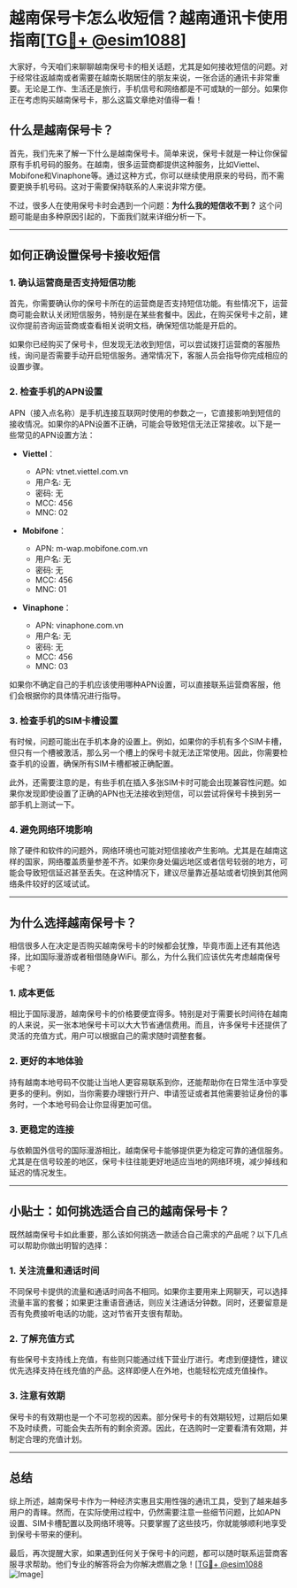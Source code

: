 # 越南保号卡怎么收短信？越南通讯卡使用指南[[TG💪+ @esim1088](https://t.me/s/esim1088)]

大家好，今天咱们来聊聊越南保号卡的相关话题，尤其是如何接收短信的问题。对于经常往返越南或者需要在越南长期居住的朋友来说，一张合适的通讯卡非常重要。无论是工作、生活还是旅行，手机信号和网络都是不可或缺的一部分。如果你正在考虑购买越南保号卡，那么这篇文章绝对值得一看！

## 什么是越南保号卡？

首先，我们先来了解一下什么是越南保号卡。简单来说，保号卡就是一种让你保留原有手机号码的服务。在越南，很多运营商都提供这种服务，比如Viettel、Mobifone和Vinaphone等。通过这种方式，你可以继续使用原来的号码，而不需要更换手机号码。这对于需要保持联系的人来说非常方便。

不过，很多人在使用保号卡时会遇到一个问题：**为什么我的短信收不到？** 这个问题可能是由多种原因引起的，下面我们就来详细分析一下。

---

## 如何正确设置保号卡接收短信

### 1. 确认运营商是否支持短信功能

首先，你需要确认你的保号卡所在的运营商是否支持短信功能。有些情况下，运营商可能会默认关闭短信服务，特别是在某些套餐中。因此，在购买保号卡之前，建议你提前咨询运营商或查看相关说明文档，确保短信功能是开启的。

如果你已经购买了保号卡，但发现无法收到短信，可以尝试拨打运营商的客服热线，询问是否需要手动开启短信服务。通常情况下，客服人员会指导你完成相应的设置步骤。

### 2. 检查手机的APN设置

APN（接入点名称）是手机连接互联网时使用的参数之一，它直接影响到短信的接收情况。如果你的APN设置不正确，可能会导致短信无法正常接收。以下是一些常见的APN设置方法：

- **Viettel**：
  - APN: vtnet.viettel.com.vn
  - 用户名: 无
  - 密码: 无
  - MCC: 456
  - MNC: 02

- **Mobifone**：
  - APN: m-wap.mobifone.com.vn
  - 用户名: 无
  - 密码: 无
  - MCC: 456
  - MNC: 01

- **Vinaphone**：
  - APN: vinaphone.com.vn
  - 用户名: 无
  - 密码: 无
  - MCC: 456
  - MNC: 03

如果你不确定自己的手机应该使用哪种APN设置，可以直接联系运营商客服，他们会根据你的具体情况进行指导。

### 3. 检查手机的SIM卡槽设置

有时候，问题可能出在手机本身的设置上。例如，如果你的手机有多个SIM卡槽，但只有一个槽被激活，那么另一个槽上的保号卡就无法正常使用。因此，你需要检查手机的设置，确保所有SIM卡槽都被正确配置。

此外，还需要注意的是，有些手机在插入多张SIM卡时可能会出现兼容性问题。如果你发现即使设置了正确的APN也无法接收到短信，可以尝试将保号卡换到另一部手机上测试一下。

### 4. 避免网络环境影响

除了硬件和软件的问题外，网络环境也可能对短信接收产生影响。尤其是在越南这样的国家，网络覆盖质量参差不齐。如果你身处偏远地区或者信号较弱的地方，可能会导致短信延迟甚至丢失。在这种情况下，建议尽量靠近基站或者切换到其他网络条件较好的区域试试。

---

## 为什么选择越南保号卡？

相信很多人在决定是否购买越南保号卡的时候都会犹豫，毕竟市面上还有其他选择，比如国际漫游或者租借随身WiFi。那么，为什么我们应该优先考虑越南保号卡呢？

### 1. 成本更低

相比于国际漫游，越南保号卡的价格要便宜得多。特别是对于需要长时间待在越南的人来说，买一张本地保号卡可以大大节省通信费用。而且，许多保号卡还提供了灵活的充值方式，用户可以根据自己的需求随时调整套餐。

### 2. 更好的本地体验

持有越南本地号码不仅能让当地人更容易联系到你，还能帮助你在日常生活中享受更多的便利。例如，当你需要办理银行开户、申请签证或者其他需要验证身份的事务时，一个本地号码会让你显得更加可信。

### 3. 更稳定的连接

与依赖国外信号的国际漫游相比，越南保号卡能够提供更为稳定可靠的通信服务。尤其是在信号较差的地区，保号卡往往能更好地适应当地的网络环境，减少掉线和延迟的情况发生。

---

## 小贴士：如何挑选适合自己的越南保号卡？

既然越南保号卡如此重要，那么该如何挑选一款适合自己需求的产品呢？以下几点可以帮助你做出明智的选择：

### 1. 关注流量和通话时间

不同保号卡提供的流量和通话时间各不相同。如果你主要用来上网聊天，可以选择流量丰富的套餐；如果更注重语音通话，则应关注通话分钟数。同时，还要留意是否有免费接听电话的功能，这对节省开支很有帮助。

### 2. 了解充值方式

有些保号卡支持线上充值，有些则只能通过线下营业厅进行。考虑到便捷性，建议优先选择支持在线充值的产品。这样即便人在外地，也能轻松完成充值操作。

### 3. 注意有效期

保号卡的有效期也是一个不可忽视的因素。部分保号卡的有效期较短，过期后如果不及时续费，可能会失去所有的剩余资源。因此，在选购时一定要看清有效期，并制定合理的充值计划。

---

## 总结

综上所述，越南保号卡作为一种经济实惠且实用性强的通讯工具，受到了越来越多用户的青睐。然而，在实际使用过程中，仍然需要注意一些细节问题，比如APN设置、SIM卡槽配置以及网络环境等。只要掌握了这些技巧，你就能够顺利地享受到保号卡带来的便利。

最后，再次提醒大家，如果遇到任何关于保号卡的问题，都可以随时联系运营商客服寻求帮助。他们专业的解答将会为你解决燃眉之急！[[TG💪+ @esim1088](https://t.me/s/esim1088) ![Image](https://i.postimg.cc/4NQfJmqS/Snipaste-2025-05-13-00-14-12.png)]